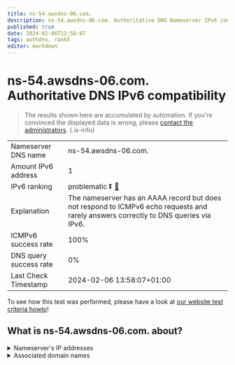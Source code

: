```yaml
---
title: ns-54.awsdns-06.com.
description: ns-54.awsdns-06.com. Authoritative DNS Nameserver IPv6 compatibility
published: true
date: 2024-02-06T12:58:07
tags: authdns, rank5
editor: markdown
---
```


# ns-54.awsdns-06.com. Authoritative DNS IPv6 compatibility

> The results shown here are accumulated by automation. If you're convinced the displayed data is wrong, please [contact the administrators](/howto/chat). 
{.is-info}




|   |   |
| - | - |
| Nameserver DNS name | ns-54.awsdns-06.com.
| Amount IPv6 address | 1
| IPv6 ranking | problematic :arrow_double_down: [🔗](/howto/ranking) |
| Explanation | The nameserver has an AAAA record but does not respond to ICMPv6 echo requests and rarely answers correctly to DNS queries via IPv6. |
| ICMPv6 success rate | 100%|
| DNS query success rate | 0% |
| Last Check Timestamp | 2024-02-06 13:58:07+01:00 |

To see how this test was performed, please have a look at [our website test criteria howto](/howto/testcriteria/authdns)!


## What is ns-54.awsdns-06.com. about?




<details>
<summary>Nameserver's IP addresses</summary>

2600:9000:5300:3600::1

</details>



<details>
<summary>Associated domain names</summary>

www.stern.de

</details>
